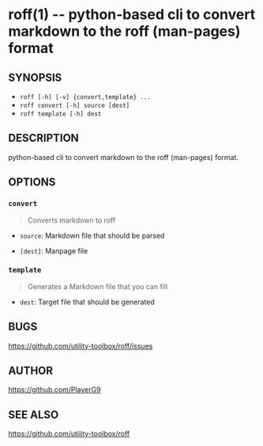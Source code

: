 roff(1) -- python-based cli to convert markdown to the roff (man-pages) format
=============================================

## SYNOPSIS

- `roff [-h] [-v] {convert,template} ...`
- `roff convert [-h] source [dest]`
- `roff template [-h] dest`

## DESCRIPTION

python-based cli to convert markdown to the roff (man-pages) format.

## OPTIONS

### `convert`

> Converts markdown to roff

* `source`:
Markdown file that should be parsed

* `[dest]`:
Manpage file

### `template`

> Generates a Markdown file that you can fill

* `dest`:
Target file that should be generated

## BUGS

https://github.com/utility-toolbox/roff/issues

## AUTHOR

https://github.com/PlayerG9

## SEE ALSO

https://github.com/utility-toolbox/roff
